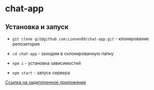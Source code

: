 # chat-app

## Установка и запуск

- `git clone git@github.com:Lionen89/chat-app.git` - клонирование репозитория
- `cd chat-app` - заходим в склонированную папку
- `npm i` - установка зависимостей

- `npm start` - запуск сервера

[Ссылка на задеплоенное приложение](https://lionen89.github.io/chat-app/)
